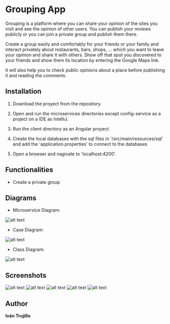 # Grouping App

Grouping is a platform where you can share your opinion of the sites you visit and see the opinion of other users. You can publish your reviews publicly or you can join a private group and publish them there.

Create a group easily and comfortably for your friends or your family and interact privately about restaurants, bars, shops, ... which you want to leave your opinion and share it with others. Show off that spot you discovered to your friends and show them its location by entering the Google Maps link.

It will also help you to check public opinions about a place before publishing it and reading the comments.

## Installation

1. Download the proyect from the repository.

2. Open and run the microservices directories except config-service as a project on a IDE as IntelliJ.

3. Run the client directory as an Angular proyect.

4. Create the local databases with the sql files in '/src/main/resources/sql' and add the 'application.properties' to connect to the databases

5. Open a browser and nagivate to 'localhost:4200'.

## Functionalities

- Create a private group

## Diagrams

- Microservice Diagram:

![alt text]()

- Case Diagram:

![alt text]()

- Class Diagram:

![alt text]()

## Screenshots

![alt text]()
![alt text]()
![alt text]()
![alt text]()
![alt text]()

## Author

**Iván Trujillo**
